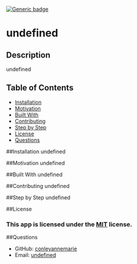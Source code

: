 
[![Generic badge](https://img.shields.io/badge/license-MIT-<COLOR>.svg)](#license)
# undefined

## Description
undefined
## Table of Contents
* [Installation](#installation)
* [Motivation](#motivation)
* [Built With](#BuiltWith)
* [Contributing](#contributing)
* [Step by Step](#StepbyStep)
* [License](#license)
* [Questions](#questions)

##Installation
undefined

##Motivation
undefined

##Built With
undefined

##Contributing
undefined

##Step by Step
undefined

##License
### This app is licensed under the [MIT](https://opensource.org/licenses/MIT) license.

##Questions
* GitHub: [conleyannemarie](https://github.com/conleyannemarie)
* Email: 
[undefined](mailto:undefined)
  
